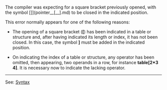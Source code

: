 The compiler was expecting for a square bracket previously opened, with the symbol []](pointer__[__].md) to be closed in the indicated position.

This error normally appears for one of the following reasons:

- The opening of a square bracket (**[**) has been indicated in a table or structure and, after having indicated its length or index, it has not been closed. In this case, the symbol **]** must be added in the indicated position.

- On indicating the index of a table or structure, any operator has been omitted, then appearing, two operands in a row, for instance **table[2*3 4]**. It is necessary now to indicate the lacking operator.

---------------------------------------
See: [Syntax](syntax_of_a_programdot.md)

